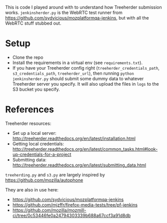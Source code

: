 This is code I played around with to understand how Treeherder submission works. `jenkinsherder.py` is the WebRTC test runner from https://github.com/sydvicious/mozplatformqa-jenkins, but with all the WebRTC stuff stubbed out.

# Setup
* Clone the repo
* Install the requirements in a virtual env (see `requirements.txt`).
* If you have your Treeherder config right (`treeherder_credentials_path`, `s3_credentials_path`, `treeherder_url`), then running `python jenkinsherder.py` should submit some dummy data to whatever Treeherder server you specify. It will also upload the files in `logs` to the S3 bucket you specify.

# References
Treeherder resources:
* Set up a local server: http://treeherder.readthedocs.org/en/latest/installation.html
* Getting local credentials: http://treeherder.readthedocs.org/en/latest/common_tasks.html#look-up-credentials-for-a-project
* Submitting data: http://treeherder.readthedocs.org/en/latest/submitting_data.html

`treeherding.py` and `s3.py` are largely inspired by https://github.com/mozilla/autophone

They are also in use here:
* https://github.com/sydvicious/mozplatformqa-jenkins
* https://github.com/mjzffr/firefox-media-tests/tree/pf-jenkins
* https://github.com/mozilla/mozmill-ci/tree/0c53446fe0a24794303339b688a67ccf3a91d8db
